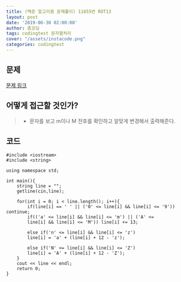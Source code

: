 ```yaml
---
title: (백준 알고리즘 문제풀이) 11655번 ROT13
layout: post
date: '2019-06-30 02:00:00'
author: 줌코딩
tags: codingtest 문자열처리
cover: "/assets/instacode.png"
categories: codingtest
---
```


## 문제

[문제 링크](https://www.acmicpc.net/problem/11655)

## 어떻게 접근할 것인가?

>* 문자를 보고 m이나 M 전후를 확인하고 알맞게 변경해서 출력해준다.

## 코드

    #include <iostream>
    #include <string>

    using namespace std;

    int main(){
        string line = "";
        getline(cin,line);
        
        for(int i = 0; i < line.length(); i++){
            if(line[i] == ' ' || ('0' <= line[i] && line[i] <= '9')) continue;
            if(('a' <= line[i] && line[i] <= 'm') || ('A' <= 
            line[i] && line[i] <= 'M')) line[i] += 13;
            
            else if('n' <= line[i] && line[i] <= 'z') 
            line[i] = 'a' + (line[i] + 12 - 'z');
            
            else if('N' <= line[i] && line[i] <= 'Z') 
            line[i] = 'A' + (line[i] + 12 - 'Z'); 
        }
        cout << line << endl;
        return 0;
    }

